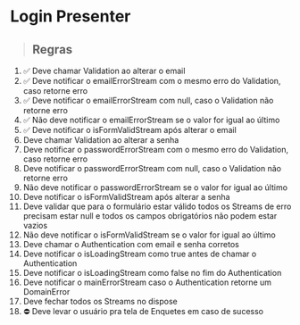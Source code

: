 # Login Presenter

> ## Regras

1. ✅ Deve chamar Validation ao alterar o email
2. ✅ Deve notificar o emailErrorStream com o mesmo erro do Validation, caso retorne erro
3. ✅ Deve notificar o emailErrorStream com null, caso o Validation não retorne erro
4. ✅ Não deve notificar o emailErrorStream se o valor for igual ao último
5. ✅ Deve notificar o isFormValidStream após alterar o email
6. Deve chamar Validation ao alterar a senha
7. Deve notificar o passwordErrorStream com o mesmo erro do Validation, caso retorne erro
8. Deve notificar o passwordErrorStream com null, caso o Validation não retorne erro
9. Não deve notificar o passwordErrorStream se o valor for igual ao último
10. Deve notificar o isFormValidStream após alterar a senha
11. Deve validar que para o formulário estar válido todos os Streams de erro precisam estar null e todos os campos obrigatórios não podem estar vazios
12. Não deve notificar o isFormValidStream se o valor for igual ao último
13. Deve chamar o Authentication com email e senha corretos
14. Deve notificar o isLoadingStream como true antes de chamar o Authentication
15. Deve notificar o isLoadingStream como false no fim do Authentication
16. Deve notificar o mainErrorStream caso o Authentication retorne um DomainError
17. Deve fechar todos os Streams no dispose
19. ⛔ Deve levar o usuário pra tela de Enquetes em caso de sucesso
